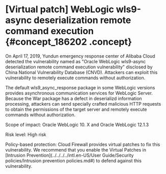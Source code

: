 # \[Virtual patch\] WebLogic wls9-async deserialization remote command execution {#concept_186202 .concept}

On April 17, 2019, Yundun emergency response center of Alibaba Cloud detected the vulnerability named as "Oracle WebLogic wls9-async deserialization remote command execution vulnerability" disclosed by China National Vulnerability Database \(CNVD\). Attackers can exploit this vulnerability to remotely execute commands without authorization.

The default wls9\_async\_response package in some WebLogic versions provides asynchronous communication services for WebLogic Server. Because the War package has a defect in deserializd information processing, attackers can send specially crafted malicious HTTP requests to obtain the permissions of the target server and remotely execute commands without authorization.

Scope of impact: Oracle WebLogic 10. X and Oracle WebLogic 12.1.3

Risk level: High risk

Policy-based protection: Cloud Firewall provides virtual patches to fix this vulnerability. We recommend that you enable the Virtual Patches in [Intrusion Prevention](../../../../intl.en-US/User Guide/Security policies/Intrusion prevention policies.md#) to defend against this vulnerability.


